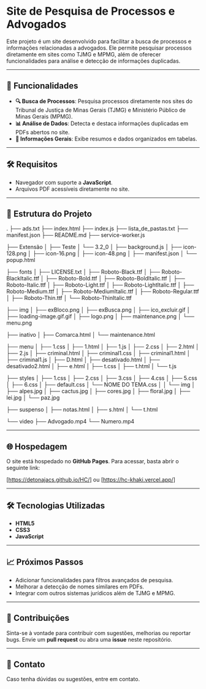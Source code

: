 # Site de Pesquisa de Processos e Advogados

Este projeto é um site desenvolvido para facilitar a busca de processos e informações relacionadas a advogados. Ele permite pesquisar processos diretamente em sites como TJMG e MPMG, além de oferecer funcionalidades para análise e detecção de informações duplicadas.

---

## 🚀 Funcionalidades

- **🔍 Busca de Processos**: Pesquisa processos diretamente nos sites do Tribunal de Justiça de Minas Gerais (TJMG) e Ministério Público de Minas Gerais (MPMG).
- **📊 Análise de Dados**: Detecta e destaca informações duplicadas em PDFs abertos no site.
- **📂 Informações Gerais**: Exibe resumos e dados organizados em tabelas.
---

## 🛠️ Requisitos

- Navegador com suporte a **JavaScript**.
- Arquivos PDF acessíveis diretamente no site.

---

## 📂 Estrutura do Projeto
. ├── ads.txt ├── index.html ├── index.js ├── lista_de_pastas.txt ├── manifest.json ├── README.md ├── service-worker.js

├── Extensão │ ├── Teste │ └── 3.2_0 │ ├── background.js │ ├── icon-128.png │ ├── icon-16.png │ ├── icon-48.png │ ├── manifest.json │ └── popup.html

├── fonts │ ├── LICENSE.txt │ ├── Roboto-Black.ttf │ ├── Roboto-BlackItalic.ttf │ ├── Roboto-Bold.ttf │ ├── Roboto-BoldItalic.ttf │ ├── Roboto-Italic.ttf │ ├── Roboto-Light.ttf │ ├── Roboto-LightItalic.ttf │ ├── Roboto-Medium.ttf │ ├── Roboto-MediumItalic.ttf │ ├── Roboto-Regular.ttf │ ├── Roboto-Thin.ttf │ └── Roboto-ThinItalic.ttf

├── img │ ├── exBloco.png │ ├── exBusca.png │ ├── ico_excluir.gif │ ├── loading-image.gif.gif │ ├── logo.png │ ├── maintenance.png │ └── menu.png

├── inativo │ ├── Comarca.html │ └── maintenance.html

├── menu │ ├── 1.css │ ├── 1.html │ ├── 1.js │ ├── 2.css │ ├── 2.html │ ├── 2.js │ ├── criminal.html │ ├── criminal1.css │ ├── criminal1.html │ ├── criminal1.js │ ├── D.html │ ├── desativado.html │ ├── desativado2.html │ ├── e.html │ ├── t.css │ ├── t.html │ └── t.js

├── styles │ ├── 1.css │ ├── 2.css │ ├── 3.css │ ├── 4.css │ ├── 5.css │ ├── 6.css │ ├── default.css │ └── NOME DO TEMA.css │ │ └── img │ ├── alpes.jpg │ ├── cactus.jpg │ ├── cores.jpg │ ├── floral.jpg │ ├── lei.jpg │ └── paz.jpg

├── suspenso │ ├── notas.html │ ├── s.html │ └── t.html

└── video ├── Advogado.mp4 └── Numero.mp4
    
---
## 🌐 Hospedagem

O site está hospedado no **GitHub Pages**. Para acessar, basta abrir o seguinte link:

[https://detonajacs.github.io/HC/]
ou
[https://hc-khaki.vercel.app/]

---

## 🛠️ Tecnologias Utilizadas

- **HTML5**
- **CSS3**
- **JavaScript**

---

## 📈 Próximos Passos

- Adicionar funcionalidades para filtros avançados de pesquisa.
- Melhorar a detecção de nomes similares em PDFs.
- Integrar com outros sistemas jurídicos além de TJMG e MPMG.

---

## 🤝 Contribuições

Sinta-se à vontade para contribuir com sugestões, melhorias ou reportar bugs. Envie um **pull request** ou abra uma **issue** neste repositório.

---

## 📧 Contato

Caso tenha dúvidas ou sugestões, entre em contato.
